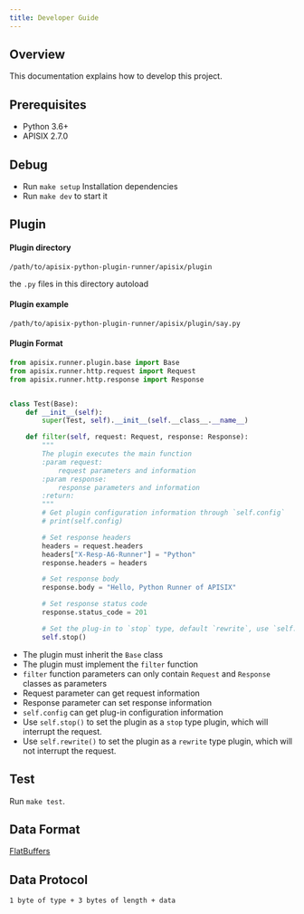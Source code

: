 ```yaml
---
title: Developer Guide
---
```


<!--
#
# Licensed to the Apache Software Foundation (ASF) under one or more
# contributor license agreements.  See the NOTICE file distributed with
# this work for additional information regarding copyright ownership.
# The ASF licenses this file to You under the Apache License, Version 2.0
# (the "License"); you may not use this file except in compliance with
# the License.  You may obtain a copy of the License at
#
#     http://www.apache.org/licenses/LICENSE-2.0
#
# Unless required by applicable law or agreed to in writing, software
# distributed under the License is distributed on an "AS IS" BASIS,
# WITHOUT WARRANTIES OR CONDITIONS OF ANY KIND, either express or implied.
# See the License for the specific language governing permissions and
# limitations under the License.
#
-->

## Overview

This documentation explains how to develop this project.

## Prerequisites

* Python 3.6+
* APISIX 2.7.0

## Debug

- Run `make setup` Installation dependencies
- Run `make dev` to start it

## Plugin

#### Plugin directory

```
/path/to/apisix-python-plugin-runner/apisix/plugin
```

the `.py` files in this directory autoload

#### Plugin example

```
/path/to/apisix-python-plugin-runner/apisix/plugin/say.py
```

#### Plugin Format

```python
from apisix.runner.plugin.base import Base
from apisix.runner.http.request import Request
from apisix.runner.http.response import Response


class Test(Base):
    def __init__(self):
        super(Test, self).__init__(self.__class__.__name__)

    def filter(self, request: Request, response: Response):
        """
        The plugin executes the main function
        :param request:
            request parameters and information
        :param response:
            response parameters and information
        :return:
        """
        # Get plugin configuration information through `self.config`
        # print(self.config)

        # Set response headers
        headers = request.headers
        headers["X-Resp-A6-Runner"] = "Python"
        response.headers = headers

        # Set response body
        response.body = "Hello, Python Runner of APISIX"

        # Set response status code
        response.status_code = 201

        # Set the plug-in to `stop` type, default `rewrite`, use `self.rewrite()` to declare it as `rewrite` type.
        self.stop()
```

- The plugin must inherit the `Base` class
- The plugin must implement the `filter` function
- `filter` function parameters can only contain `Request` and `Response` classes as parameters
- Request parameter can get request information
- Response parameter can set response information
- `self.config` can get plug-in configuration information
- Use `self.stop()` to set the plugin as a `stop` type plugin, which will interrupt the request.
- Use `self.rewrite()` to set the plugin as a `rewrite` type plugin, which will not interrupt the request.

## Test

Run `make test`.

## Data Format

[FlatBuffers](https://github.com/google/flatbuffers)

## Data Protocol

```
1 byte of type + 3 bytes of length + data
```
